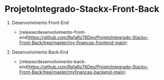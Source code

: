 # ProjetoIntegrado-Stackx-Front-Back

1. Desenvolvimento Front-End
    - [release/desenvolvimento-front-end]https://github.com/RafaRz76Dev/ProjetoIntegrado-Stackx-Front-Back/tree/master/my-financas-frontend-main);
    
2. Desenvolvimento Back-End
    - [release/desenvolvimento-back-end]https://github.com/RafaRz76Dev/ProjetoIntegrado-Stackx-Front-Back/tree/master/myfinancas-backend-main);
